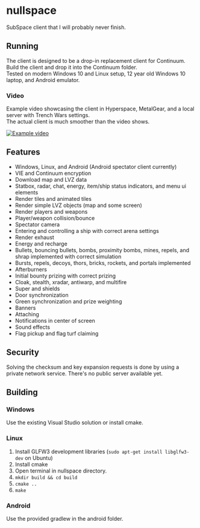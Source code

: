 # nullspace
SubSpace client that I will probably never finish.  

## Running
The client is designed to be a drop-in replacement client for Continuum. Build the client and drop it into the Continuum folder.  
Tested on modern Windows 10 and Linux setup, 12 year old Windows 10 laptop, and Android emulator.  

### Video
Example video showcasing the client in Hyperspace, MetalGear, and a local server with Trench Wars settings.  
The actual client is much smoother than the video shows.  

[![Example video](https://i.imgur.com/dIGWkfP.png)](http://www.youtube.com/watch?v=VhohJr5V_tQ "Subspace Continuum - nullspace client")  

## Features
- Windows, Linux, and Android (Android spectator client currently)
- VIE and Continuum encryption
- Download map and LVZ data
- Statbox, radar, chat, energy, item/ship status indicators, and menu ui elements
- Render tiles and animated tiles
- Render simple LVZ objects (map and some screen)
- Render players and weapons
- Player/weapon collision/bounce
- Spectator camera
- Entering and controlling a ship with correct arena settings
- Render exhaust
- Energy and recharge
- Bullets, bouncing bullets, bombs, proximity bombs, mines, repels, and shrap implemented with correct simulation
- Bursts, repels, decoys, thors, bricks, rockets, and portals implemented
- Afterburners
- Initial bounty prizing with correct prizing
- Cloak, stealth, xradar, antiwarp, and multifire
- Super and shields
- Door synchronization
- Green synchronization and prize weighting
- Banners
- Attaching
- Notifications in center of screen
- Sound effects
- Flag pickup and flag turf claiming

## Security
Solving the checksum and key expansion requests is done by using a private network service. There's no public server available yet.

## Building

### Windows
Use the existing Visual Studio solution or install cmake.

### Linux
1. Install GLFW3 development libraries (`sudo apt-get install libglfw3-dev` on Ubuntu)
2. Install cmake
3. Open terminal in nullspace directory.
4. `mkdir build && cd build`
5. `cmake ..`
6. `make`

### Android
Use the provided gradlew in the android folder.
